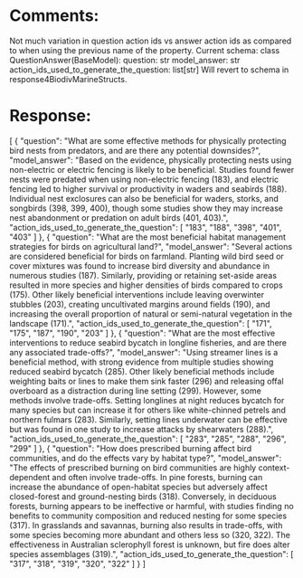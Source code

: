 # Comments: #
Not much variation in question action ids vs answer action ids as compared to when using the previous name of the property.
Current schema:
class QuestionAnswer(BaseModel):
    question: str
    model_answer: str
    action_ids_used_to_generate_the_question: list[str]
Will revert to schema in response4BiodivMarineStructs.


# Response: #
[
  {
    "question": "What are some effective methods for physically protecting bird nests from predators, and are there any potential downsides?",
    "model_answer": "Based on the evidence, physically protecting nests using non-electric or electric fencing is likely to be beneficial. Studies found fewer nests were predated when using non-electric fencing (183), and electric fencing led to higher survival or productivity in waders and seabirds (188). Individual nest exclosures can also be beneficial for waders, storks, and songbirds (398, 399, 400), though some studies show they may increase nest abandonment or predation on adult birds (401, 403).",
    "action_ids_used_to_generate_the_question": [
      "183",
      "188",
      "398",
      "401",
      "403"
    ]
  },
  {
    "question": "What are the most beneficial habitat management strategies for birds on agricultural land?",
    "model_answer": "Several actions are considered beneficial for birds on farmland. Planting wild bird seed or cover mixtures was found to increase bird diversity and abundance in numerous studies (187). Similarly, providing or retaining set-aside areas resulted in more species and higher densities of birds compared to crops (175). Other likely beneficial interventions include leaving overwinter stubbles (203), creating uncultivated margins around fields (190), and increasing the overall proportion of natural or semi-natural vegetation in the landscape (171).",
    "action_ids_used_to_generate_the_question": [
      "171",
      "175",
      "187",
      "190",
      "203"
    ]
  },
  {
    "question": "What are the most effective interventions to reduce seabird bycatch in longline fisheries, and are there any associated trade-offs?",
    "model_answer": "Using streamer lines is a beneficial method, with strong evidence from multiple studies showing reduced seabird bycatch (285). Other likely beneficial methods include weighting baits or lines to make them sink faster (296) and releasing offal overboard as a distraction during line setting (299). However, some methods involve trade-offs. Setting longlines at night reduces bycatch for many species but can increase it for others like white-chinned petrels and northern fulmars (283). Similarly, setting lines underwater can be effective but was found in one study to increase attacks by shearwaters (288).",
    "action_ids_used_to_generate_the_question": [
      "283",
      "285",
      "288",
      "296",
      "299"
    ]
  },
  {
    "question": "How does prescribed burning affect bird communities, and do the effects vary by habitat type?",
    "model_answer": "The effects of prescribed burning on bird communities are highly context-dependent and often involve trade-offs. In pine forests, burning can increase the abundance of open-habitat species but adversely affect closed-forest and ground-nesting birds (318). Conversely, in deciduous forests, burning appears to be ineffective or harmful, with studies finding no benefits to community composition and reduced nesting for some species (317). In grasslands and savannas, burning also results in trade-offs, with some species becoming more abundant and others less so (320, 322). The effectiveness in Australian sclerophyll forest is unknown, but fire does alter species assemblages (319).",
    "action_ids_used_to_generate_the_question": [
      "317",
      "318",
      "319",
      "320",
      "322"
    ]
  }
]